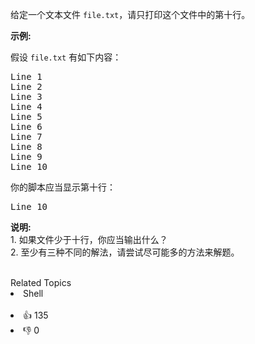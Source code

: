 <p>给定一个文本文件&nbsp;<code>file.txt</code>，请只打印这个文件中的第十行。</p>

<p><strong>示例:</strong></p>

<p>假设&nbsp;<code>file.txt</code> 有如下内容：</p>

<pre>Line 1
Line 2
Line 3
Line 4
Line 5
Line 6
Line 7
Line 8
Line 9
Line 10
</pre>

<p>你的脚本应当显示第十行：</p>

<pre>Line 10
</pre>

<p><strong>说明:</strong><br> 1. 如果文件少于十行，你应当输出什么？<br> 2. 至少有三种不同的解法，请尝试尽可能多的方法来解题。</br></br></p>

<div><div>Related Topics</div><div><li>Shell</li></div></div><br><div><li>👍 135</li><li>👎 0</li></div>